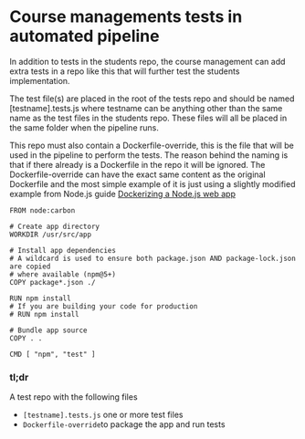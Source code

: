 # Course managements tests in automated pipeline

In addition to tests in the students repo, the course management can add extra tests in a repo like this that will further test the students implementation.  

The test file(s) are placed in the root of the tests repo and should be named [testname].tests.js where testname can be anything other than the same name as the test files in the students repo. These files will all be placed in the same folder when the pipeline runs.  

This repo must also contain a Dockerfile-override, this is the file that will be used in the pipeline to perform the tests. The reason behind the naming is that if there already is a Dockerfile in the repo it will be ignored. The Dockerfile-override can have the exact same content as the original Dockerfile and the most simple example of it is just using a slightly modified example from Node.js guide [Dockerizing a Node.js web app](https://nodejs.org/en/docs/guides/nodejs-docker-webapp/)

~~~
FROM node:carbon

# Create app directory
WORKDIR /usr/src/app

# Install app dependencies
# A wildcard is used to ensure both package.json AND package-lock.json are copied
# where available (npm@5+)
COPY package*.json ./

RUN npm install
# If you are building your code for production
# RUN npm install

# Bundle app source
COPY . .

CMD [ "npm", "test" ]
~~~

### tl;dr
A test repo with the following files

* ```[testname].tests.js``` one or more test files
* ```Dockerfile-override```to package the app and run tests 
